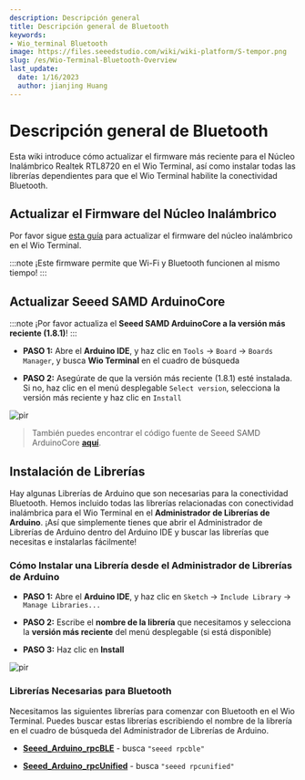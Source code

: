 ```yaml
---
description: Descripción general
title: Descripción general de Bluetooth
keywords:
- Wio_terminal Bluetooth
image: https://files.seeedstudio.com/wiki/wiki-platform/S-tempor.png
slug: /es/Wio-Terminal-Bluetooth-Overview
last_update:
  date: 1/16/2023
  author: jianjing Huang
---
```


# Descripción general de Bluetooth

Esta wiki introduce cómo actualizar el firmware más reciente para el Núcleo Inalámbrico Realtek RTL8720 en el Wio Terminal, así como instalar todas las librerías dependientes para que el Wio Terminal habilite la conectividad Bluetooth.

## Actualizar el Firmware del Núcleo Inalámbrico

Por favor sigue [esta guía](https://wiki.seeedstudio.com/es/Wio-Terminal-Network-Overview/#update-the-wireless-core-firmware) para actualizar el firmware del núcleo inalámbrico en el Wio Terminal.

:::note
        ¡Este firmware permite que Wi-Fi y Bluetooth funcionen al mismo tiempo!
:::

## Actualizar Seeed SAMD ArduinoCore

:::note
¡Por favor actualiza el **Seeed SAMD ArduinoCore a la versión más reciente (1.8.1)**!
:::

- **PASO 1:** Abre el **Arduino IDE**, y haz clic en `Tools` -> `Board` -> `Boards Manager`, y busca **Wio Terminal** en el cuadro de búsqueda

- **PASO 2:** Asegúrate de que la versión más reciente (1.8.1) esté instalada. Si no, haz clic en el menú desplegable `Select version`, selecciona la versión más reciente y haz clic en `Install`

<p style={{textalign: 'center'}}><img src="https://files.seeedstudio.com/wiki/Wio-Terminal/img/ArduinoCore_new.png" alt="pir" width={850} height="auto" /></p>

> También puedes encontrar el código fuente de Seeed SAMD ArduinoCore [**aquí**](https://github.com/Seeed-Studio/ArduinoCore-samd).

## Instalación de Librerías

Hay algunas Librerías de Arduino que son necesarias para la conectividad Bluetooth. Hemos incluido todas las librerías relacionadas con conectividad inalámbrica para el Wio Terminal en el **Administrador de Librerías de Arduino**. ¡Así que simplemente tienes que abrir el Administrador de Librerías de Arduino dentro del Arduino IDE y buscar las librerías que necesitas e instalarlas fácilmente!

### Cómo Instalar una Librería desde el Administrador de Librerías de Arduino

- **PASO 1:** Abre el **Arduino IDE**, y haz clic en `Sketch` -> `Include Library` -> `Manage Libraries...`

- **PASO 2:** Escribe el **nombre de la librería** que necesitamos y selecciona la **versión más reciente** del menú desplegable (si está disponible)

- **PASO 3:** Haz clic en **Install**

<p style={{textalign:  'center'}}><img src="https://files.seeedstudio.com/wiki/Wio-Terminal/img/library_install_1.jpg" alt="pir" width={870} height="auto" /></p>

### Librerías Necesarias para Bluetooth

Necesitamos las siguientes librerías para comenzar con Bluetooth en el Wio Terminal. Puedes buscar estas librerías escribiendo el nombre de la librería en el cuadro de búsqueda del Administrador de Librerías de Arduino.

- [**Seeed_Arduino_rpcBLE**](https://github.com/Seeed-Studio/Seeed_Arduino_rpcBLE) - busca `"seeed rpcble"`

- [**Seeed_Arduino_rpcUnified**](https://github.com/Seeed-Studio/Seeed_Arduino_rpcUnified) - busca `"seeed rpcunified"`
